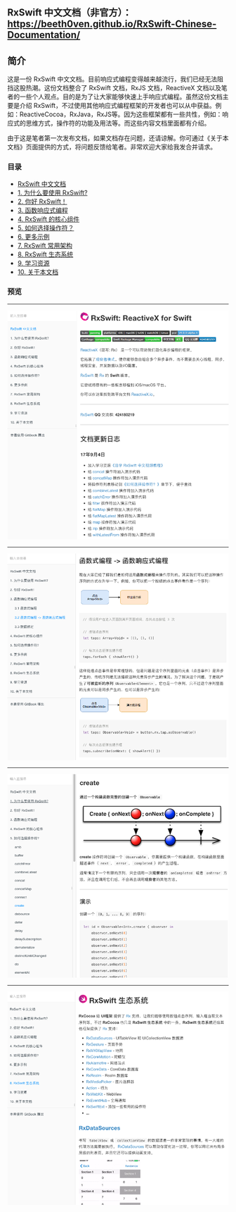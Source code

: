 ## RxSwift 中文文档（非官方）： https://beeth0ven.github.io/RxSwift-Chinese-Documentation/

## 简介

这是一份 RxSwift 中文文档。目前响应式编程变得越来越流行，我们已经无法阻挡这股热潮。这份文档整合了 RxSwift 文档，RxJS 文档，ReactiveX 文档以及笔者的一些个人观点。目的是为了让大家能够快速上手响应式编程。虽然这份文档主要是介绍 RxSwift，不过使用其他响应式编程框架的开发者也可以从中获益。例如：ReactiveCocoa，RxJava，RxJS等。因为这些框架都有一些共性，例如：响应式的思维方式，操作符的功能及用法等。而这些内容文档里面都有介绍。

由于这是笔者第一次发布文档，如果文档存在问题，还请谅解。你可通过《关于本文档》页面提供的方式，将问题反馈给笔者。非常欢迎大家给我发合并请求。

### 目录

* [RxSwift 中文文档]
* [1. 为什么要使用 RxSwift?]
* [2. 你好 RxSwift！]
* [3. 函数响应式编程]
* [4. RxSwift 的核心组件]
* [5. 如何选择操作符？]
* [6. 更多示例]
* [7. RxSwift 常用架构]
* [8. RxSwift 生态系统]
* [9. 学习资源]
* [10. 关于本文档]

### 预览

---

![Introduction](assets/README/Introduction.png)

---

![FunctionalReactiveProgramming](assets/README/FunctionalReactiveProgramming.png)

---

![OperatorCreate](assets/README/OperatorCreate.png)

---

![RxSwiftEcosystem](assets/README/RxSwiftEcosystem.png)


[RxSwift 中文文档]:https://beeth0ven.github.io/RxSwift-Chinese-Documentation/
[1. 为什么要使用 RxSwift?]:https://beeth0ven.github.io/RxSwift-Chinese-Documentation/content/why_rxswift.html
[2. 你好 RxSwift！]:https://beeth0ven.github.io/RxSwift-Chinese-Documentation/content/first_app.html
[3. 函数响应式编程]:https://beeth0ven.github.io/RxSwift-Chinese-Documentation/content/think_reactive.html
[4. RxSwift 的核心组件]:https://beeth0ven.github.io/RxSwift-Chinese-Documentation/content/rxswift_core.html
[5. 如何选择操作符？]:https://beeth0ven.github.io/RxSwift-Chinese-Documentation/content/decision_tree.html
[6. 更多示例]:https://beeth0ven.github.io/RxSwift-Chinese-Documentation/content/more_demo.html
[7. RxSwift 常用架构]:https://beeth0ven.github.io/RxSwift-Chinese-Documentation/content/architecture.html
[8. RxSwift 生态系统]:https://beeth0ven.github.io/RxSwift-Chinese-Documentation/content/rxswift_ecosystem.html
[9. 学习资源]:https://beeth0ven.github.io/RxSwift-Chinese-Documentation/content/resource.html
[10. 关于本文档]:https://beeth0ven.github.io/RxSwift-Chinese-Documentation/content/about.html

